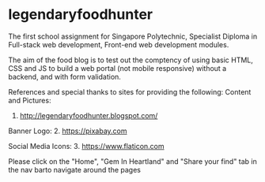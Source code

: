 # legendaryfoodhunter

The first school assignment for Singapore Polytechnic, Specialist Diploma in Full-stack web development, Front-end web development modules.

The aim of the food blog is to test out the comptency of using basic HTML, CSS and JS to build a web portal (not mobile responsive) without a backend, and with form validation.


References and special thanks to sites for providing the following:
Content and Pictures:
1. http://legendaryfoodhunter.blogspot.com/

Banner Logo:
2. https://pixabay.com

Social Media Icons:
3. https://www.flaticon.com

Please click on the "Home", "Gem In Heartland" and "Share your find" tab in the nav barto navigate around the pages

